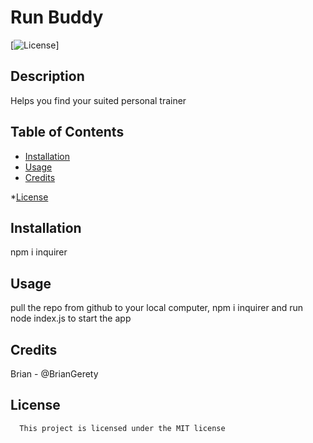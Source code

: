 # Run Buddy
  [![License](https://img.shields.io/badge/License-MIT-blue.svg)]

## Description

Helps you find your suited personal trainer 

## Table of Contents

* [Installation](#installation)
* [Usage](#usage)
* [Credits](#credits)

 *[License](#license)



## Installation

npm i inquirer

## Usage

 pull the repo from github to your local computer, npm i inquirer and run node index.js to start the app

## Credits

Brian - @BrianGerety


## License
    
      This project is licensed under the MIT license

